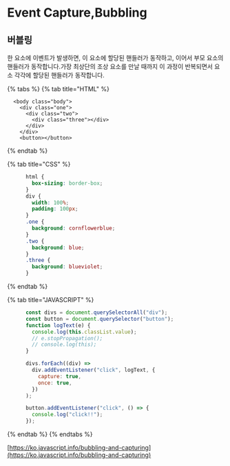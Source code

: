 # Event Capture,Bubbling

## 버블링

  
한 요소에 이벤트가 발생하면, 이 요소에 할당된 핸들러가 동작하고, 이어서 부모 요소의 핸들러가 동작합니다.가장 최상단의 조상 요소를 만날 때까지 이 과정이 반복되면서 요소 각각에 할당된 핸들러가 동작합니다.

{% tabs %}
{% tab title="HTML" %}
```markup
  <body class="body">
    <div class="one">
      <div class="two">
        <div class="three"></div>
      </div>
    </div>
    <button></button>
```
{% endtab %}

{% tab title="CSS" %}
```css
      html {
        box-sizing: border-box;
      }
      div {
        width: 100%;
        padding: 100px;
      }
      .one {
        background: cornflowerblue;
      }
      .two {
        background: blue;
      }
      .three {
        background: blueviolet;
      }
```
{% endtab %}

{% tab title="JAVASCRIPT" %}
```javascript
      const divs = document.querySelectorAll("div");
      const button = document.querySelector("button");
      function logText(e) {
        console.log(this.classList.value);
        // e.stopPropagation();
        // console.log(this);
      }

      divs.forEach((div) =>
        div.addEventListener("click", logText, {
          capture: true,
          once: true,
        })
      );

      button.addEventListener("click", () => {
        console.log("click!!");
      });
```
{% endtab %}
{% endtabs %}

[https://ko.javascript.info/bubbling-and-capturing](https://ko.javascript.info/bubbling-and-capturing)

